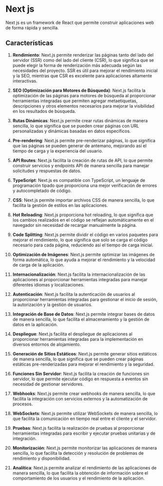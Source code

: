 # Next js

Next js es un framework de React que permite construir aplicaciones web de forma rápida y sencilla.

## Características

1. **Rendimiento**: Next.js permite renderizar las páginas tanto del lado del servidor (SSR) como del lado del cliente (CSR), lo que significa que se puede elegir la forma de renderización más adecuada según las necesidades del proyecto. SSR es útil para mejorar el rendimiento inicial y la SEO, mientras que CSR es excelente para aplicaciones altamente interactivas.

2. **SEO (Optimización para Motores de Búsqueda)**: Next.js facilita la optimización de las páginas para motores de búsqueda al proporcionar herramientas integradas que permiten agregar metaetiquetas, descripciones y otros elementos necesarios para mejorar la visibilidad en los resultados de búsqueda.

3. **Rutas Dinámicas**: Next.js permite crear rutas dinámicas de manera sencilla, lo que significa que se pueden crear páginas con URL personalizadas y dinámicas basadas en datos específicos.

4. **Pre-rendering**: Next.js permite pre-renderizar páginas, lo que significa que las páginas se pueden generar de antemano, mejorando así el tiempo de carga y la experiencia del usuario.

5. **API Routes**: Next.js facilita la creación de rutas de API, lo que permite construir servicios y endpoints API de manera sencilla para manejar solicitudes y respuestas de datos.

6. **TypeScript**: Next.js es compatible con TypeScript, un lenguaje de programación tipado que proporciona una mejor verificación de errores y autocompletado de código.

7. **CSS**: Next.js permite importar archivos CSS de manera sencilla, lo que facilita la gestión de estilos en las aplicaciones.

8. **Hot Reloading**: Next.js proporciona hot reloading, lo que significa que los cambios realizados en el código se reflejan automáticamente en el navegador sin necesidad de recargar manualmente la página.

9. **Code Splitting**: Next.js permite dividir el código en varios paquetes para mejorar el rendimiento, lo que significa que solo se carga el código necesario para cada página, reduciendo así el tiempo de carga inicial.

10. **Optimización de Imágenes**: Next.js permite optimizar las imágenes de forma automática, lo que ayuda a mejorar el rendimiento y la velocidad de carga de la aplicación.

11. **Internacionalización**: Next.js facilita la internacionalización de las aplicaciones al proporcionar herramientas integradas para manejar diferentes idiomas y localizaciones.

12. **Autenticación**: Next.js facilita la autenticación de usuarios al proporcionar herramientas integradas para gestionar el inicio de sesión, la autorización y la gestión de usuarios.

13. **Integración de Base de Datos**: Next.js permite integrar bases de datos de manera sencilla, lo que facilita el almacenamiento y la gestión de datos en la aplicación.

14. **Despliegue**: Next.js facilita el despliegue de aplicaciones al proporcionar herramientas integradas para la implementación en diversos entornos de alojamiento.

15. **Generación de Sitios Estáticos**: Next.js permite generar sitios estáticos de manera sencilla, lo que significa que se pueden crear páginas estáticas pre-renderizadas para mejorar el rendimiento y la seguridad.

16. **Funciones Sin Servidor**: Next.js facilita la creación de funciones sin servidor, lo que permite ejecutar código en respuesta a eventos sin necesidad de gestionar servidores.

17. **Webhooks**: Next.js permite crear webhooks de manera sencilla, lo que facilita la integración con servicios externos y la automatización de procesos.

18. **WebSockets**: Next.js permite utilizar WebSockets de manera sencilla, lo que facilita la comunicación en tiempo real entre el cliente y el servidor.

19. **Pruebas**: Next.js facilita la realización de pruebas al proporcionar herramientas integradas para escribir y ejecutar pruebas unitarias y de integración.

20. **Monitorización**: Next.js permite monitorizar las aplicaciones de manera sencilla, lo que facilita la detección y resolución de problemas de rendimiento y disponibilidad.

21. **Analítica**: Next.js permite analizar el rendimiento de las aplicaciones de manera sencilla, lo que facilita la obtención de información sobre el comportamiento de los usuarios y el rendimiento de la aplicación.


